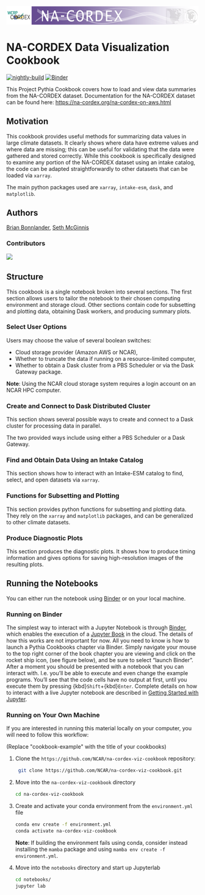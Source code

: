 <img src="thumbnail.png" alt="thumbnail" width="900"/>

# NA-CORDEX Data Visualization Cookbook

[![nightly-build](https://github.com/NCAR/na-cordex-viz-cookbook/actions/workflows/nightly-build.yaml/badge.svg)](https://github.com/NCAR/na-cordex-viz-cookbook/actions/workflows/nightly-build.yaml)
[![Binder](http://binder.mypythia.org/badge_logo.svg)](http://binder.mypythia.org/v2/gh/NCAR/na-cordex-viz-cookbook/main?labpath=notebooks)

This Project Pythia Cookbook covers how to load and view data summaries from the NA-CORDEX dataset.  Documentation for the NA-CORDEX dataset can be found here:  https://na-cordex.org/na-cordex-on-aws.html

## Motivation

This cookbook provides useful methods for summarizing data values in large climate datasets.   It clearly shows where data have extreme values and where data are missing; this can be useful for validating that the data were gathered and stored correctly.   While this cookbook is specifically designed to examine any portion of the NA-CORDEX dataset using an intake catalog, the code can be adapted straightforwardly to other datasets that can be loaded via `xarray`.

The main python packages used are `xarray`, `intake-esm`, `dask`, and `matplotlib`.

## Authors

[Brian Bonnlander](@bonnland), [Seth McGinnis](@sethmcg)

### Contributors

<a href="https://github.com/NCAR/na-cordex-viz-cookbook/graphs/contributors">
  <img src="https://contrib.rocks/image?repo=NCAR/na-cordex-viz-cookbook" />
</a>

## Structure

This cookbook is a single notebook broken into several sections.   The first section allows users to tailor the notebook to their chosen computing environment and storage cloud.  Other sections contain code for subsetting and plotting data, obtaining Dask workers, and producing summary plots.

### Select User Options

Users may choose the value of several boolean switches:

* Cloud storage provider (Amazon AWS or NCAR), 
* Whether to truncate the data if running on a resource-limited computer,
* Whether to obtain a Dask cluster from a PBS Scheduler or via the Dask Gateway package.

**Note**: Using the NCAR cloud storage system requires a login account on an NCAR HPC computer.

### Create and Connect to Dask Distributed Cluster

This section shows several possible ways to create and connect to a Dask cluster for processing data in parallel.

The two provided ways include using either a PBS Scheduler or a Dask Gateway.  

### Find and Obtain Data Using an Intake Catalog

This section shows how to interact with an Intake-ESM catalog to find, select, and open datasets via `xarray`.

### Functions for Subsetting and Plotting

This section provides python functions for subsetting and plotting data.   They rely on the `xarray` and `matplotlib` packages, and can be generalized to other climate datasets.

### Produce Diagnostic Plots

This section produces the diagnostic plots.   It shows how to produce timing information and gives options for saving high-resolution images of the resulting plots.

## Running the Notebooks

You can either run the notebook using [Binder](https://mybinder.org/) or on your local machine.

### Running on Binder

The simplest way to interact with a Jupyter Notebook is through
[Binder](https://mybinder.org/), which enables the execution of a
[Jupyter Book](https://jupyterbook.org) in the cloud. The details of how this works are not
important for now. All you need to know is how to launch a Pythia
Cookbooks chapter via Binder. Simply navigate your mouse to
the top right corner of the book chapter you are viewing and click
on the rocket ship icon, (see figure below), and be sure to select
“launch Binder”. After a moment you should be presented with a
notebook that you can interact with. I.e. you’ll be able to execute
and even change the example programs. You’ll see that the code cells
have no output at first, until you execute them by pressing
{kbd}`Shift`\+{kbd}`Enter`. Complete details on how to interact with
a live Jupyter notebook are described in [Getting Started with
Jupyter](https://foundations.projectpythia.org/foundations/getting-started-jupyter.html).

### Running on Your Own Machine

If you are interested in running this material locally on your computer, you will need to follow this workflow:

(Replace "cookbook-example" with the title of your cookbooks)

1. Clone the `https://github.com/NCAR/na-cordex-viz-cookbook` repository:

   ```bash
    git clone https://github.com/NCAR/na-cordex-viz-cookbook.git
   ```

1. Move into the `na-cordex-viz-cookbook` directory
   ```bash
   cd na-cordex-viz-cookbook
   ```
1. Create and activate your conda environment from the `environment.yml` file
   ```bash
   conda env create -f environment.yml
   conda activate na-cordex-viz-cookbook
   ```
   **Note**: If building the environment fails using conda, consider instead installing the `mamba` package and using `mamba env create -f environment.yml`.
   
1. Move into the `notebooks` directory and start up Jupyterlab
   ```bash
   cd notebooks/
   jupyter lab
   ```
